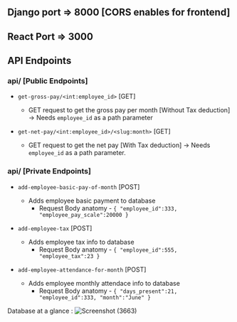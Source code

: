 ## Django port => 8000 [CORS enables for frontend]
## React Port => 3000 

## API Endpoints
  ### api/  [Public Endpoints]
  
  * `get-gross-pay/<int:employee_id>` [GET]
    * GET request to get the gross pay per month [Without Tax deduction] -> Needs `employee_id` as a path parameter
   
      
  * `get-net-pay/<int:employee_id>/<slug:month>` [GET]
    * GET request to get the net pay [With Tax deduction] -> Needs `employee_id` as a path parameter.
   
 ### api/  [Private  Endpoints]
 
  * `add-employee-basic-pay-of-month` [POST]
    * Adds employee basic payment to database 
      * Request Body anatomy - `{
    "employee_id":333,
    "employee_pay_scale":20000
}`

  * `add-employee-tax` [POST]
     * Adds employee tax info to database 
       * Request Body anatomy - `{
    "employee_id":555,
    "employee_tax":23
}`

  * `add-employee-attendance-for-month` [POST]
     * Adds employee monthly attendace info to database 
       * Request Body anatomy - `{
    "days_present":21,
    "employee_id":333,
    "month":"June"
}`

Database at a glance :
![Screenshot (3663)](https://github.com/damodar-d/payroll_dashboard/assets/79585993/40643f13-a285-4da9-99e0-bbefceafc03e)
